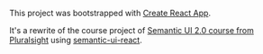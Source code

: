 This project was bootstrapped with [Create React App](https://github.com/facebookincubator/create-react-app).

It's a rewrite of the course project of [Semantic UI 2.0 course from Pluralsight](https://app.pluralsight.com/library/courses/semantic-ui-2-0/table-of-contents) using [semantic-ui-react](https://react.semantic-ui.com).